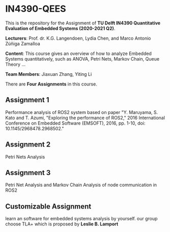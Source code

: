 # IN4390-QEES

This is the repository for the Assignment of **TU Delft IN4390 Quantitative Evaluation of Embedded Systems (2020-2021 Q2)**. 

**Lecturers**: Prof. dr. K.G. Langendoen, Lydia Chen, and Marco Antonio
Zúñiga Zamalloa

**Content**: This course gives an overview of how to analyze Embedded Systems quantitatively, such as ANOVA, Petri Nets, Markov Chain, Queue Theory ...

**Team Members**: Jiaxuan Zhang, Yiting Li

There are **Four Assignments** in this course.

## Assignment 1

Performance analysis of ROS2 system based on paper "Y. Maruyama, S. Kato and T. Azumi, "Exploring the performance of ROS2," 2016 International Conference on Embedded Software (EMSOFT), 2016, pp. 1-10, doi: 10.1145/2968478.2968502."

## Assignment 2

Petri Nets Analysis

## Assignment 3

Petri Net Analysis and Markov Chain Analysis of node communication in ROS2 

## Customizable Assignment

learn an software for embedded systems analysis by yourself. our group choose TLA+ which is proposed by **Leslie B. Lamport** 
